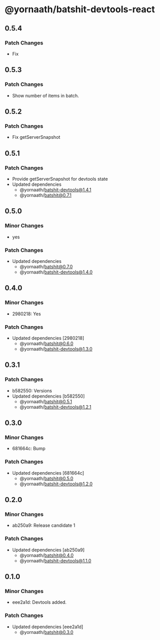 # @yornaath/batshit-devtools-react

## 0.5.4

### Patch Changes

- Fix

## 0.5.3

### Patch Changes

- Show number of items in batch.

## 0.5.2

### Patch Changes

- Fix getServerSnapshot

## 0.5.1

### Patch Changes

- Provide getServerSnapshot for devtools state
- Updated dependencies
  - @yornaath/batshit-devtools@1.4.1
  - @yornaath/batshit@0.7.1

## 0.5.0

### Minor Changes

- yes

### Patch Changes

- Updated dependencies
  - @yornaath/batshit@0.7.0
  - @yornaath/batshit-devtools@1.4.0

## 0.4.0

### Minor Changes

- 2980218: Yes

### Patch Changes

- Updated dependencies [2980218]
  - @yornaath/batshit@0.6.0
  - @yornaath/batshit-devtools@1.3.0

## 0.3.1

### Patch Changes

- b582550: Versions
- Updated dependencies [b582550]
  - @yornaath/batshit@0.5.1
  - @yornaath/batshit-devtools@1.2.1

## 0.3.0

### Minor Changes

- 681664c: Bump

### Patch Changes

- Updated dependencies [681664c]
  - @yornaath/batshit@0.5.0
  - @yornaath/batshit-devtools@1.2.0

## 0.2.0

### Minor Changes

- ab250a9: Release candidate 1

### Patch Changes

- Updated dependencies [ab250a9]
  - @yornaath/batshit@0.4.0
  - @yornaath/batshit-devtools@1.1.0

## 0.1.0

### Minor Changes

- eee2a1d: Devtools added.

### Patch Changes

- Updated dependencies [eee2a1d]
  - @yornaath/batshit@0.3.0
